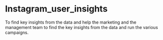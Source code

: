 # Instagram_user_insights
To find key insights from the data and help the marketing and the management team to find the key insights from the data and run the various campaigns.
